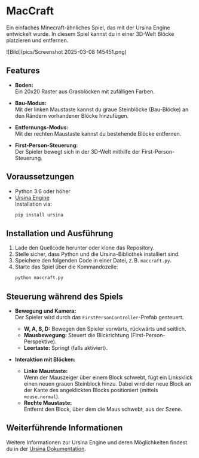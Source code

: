 # MacCraft

Ein einfaches Minecraft-ähnliches Spiel, das mit der Ursina Engine entwickelt wurde. In diesem Spiel kannst du in einer 3D-Welt Blöcke platzieren und entfernen.

![Bild](pics/Screenshot 2025-03-08 145451.png)


## Features

- **Boden:**  
  Ein 20x20 Raster aus Grasblöcken mit zufälligen Farben.

- **Bau-Modus:**  
  Mit der linken Maustaste kannst du graue Steinblöcke (Bau-Blöcke) an den Rändern vorhandener Blöcke hinzufügen.

- **Entfernungs-Modus:**  
  Mit der rechten Maustaste kannst du bestehende Blöcke entfernen.

- **First-Person-Steuerung:**  
  Der Spieler bewegt sich in der 3D-Welt mithilfe der First-Person-Steuerung.

## Voraussetzungen

- Python 3.6 oder höher
- [Ursina Engine](https://github.com/pokepetter/ursina)  
  Installation via:
  ```bash
  pip install ursina
  ```

## Installation und Ausführung

1. Lade den Quellcode herunter oder klone das Repository.
2. Stelle sicher, dass Python und die Ursina-Bibliothek installiert sind.
3. Speichere den folgenden Code in einer Datei, z. B. `maccraft.py`.
4. Starte das Spiel über die Kommandozeile:
   ```bash
   python maccraft.py
   ```

## Steuerung während des Spiels

- **Bewegung und Kamera:**  
  Der Spieler wird durch das `FirstPersonController`-Prefab gesteuert.
  - **W, A, S, D:** Bewegen den Spieler vorwärts, rückwärts und seitlich.
  - **Mausbewegung:** Steuert die Blickrichtung (First-Person-Perspektive).
  - **Leertaste:** Springt (falls aktiviert).

- **Interaktion mit Blöcken:**  
  - **Linke Maustaste:**  
    Wenn der Mauszeiger über einem Block schwebt, fügt ein Linksklick einen neuen grauen Steinblock hinzu. Dabei wird der neue Block an der Kante des angeklickten Blocks positioniert (mittels `mouse.normal`).
  - **Rechte Maustaste:**  
    Entfernt den Block, über dem die Maus schwebt, aus der Szene.


## Weiterführende Informationen

Weitere Informationen zur Ursina Engine und deren Möglichkeiten findest du in der [Ursina Dokumentation](https://www.ursinaengine.org/).

```

